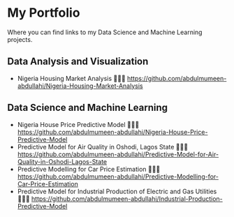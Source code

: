 # My Portfolio
Where you can find links to my Data Science and Machine Learning projects.


## Data Analysis and Visualization
- Nigeria Housing Market Analysis 🔗🔗🔗 https://github.com/abdulmumeen-abdullahi/Nigeria-Housing-Market-Analysis

## Data Science and Machine Learning
- Nigeria House Price Predictive Model 🔗🔗🔗 https://github.com/abdulmumeen-abdullahi/Nigeria-House-Price-Predictive-Model
- Predictive Model for Air Quality in Oshodi, Lagos State 🔗🔗🔗 https://github.com/abdulmumeen-abdullahi/Predictive-Model-for-Air-Quality-in-Oshodi-Lagos-State
- Predictive Modelling for Car Price Estimation 🔗🔗🔗 https://github.com/abdulmumeen-abdullahi/Predictive-Modelling-for-Car-Price-Estimation
- Predictive Model for Industrial Production of Electric and Gas Utilities 🔗🔗🔗 https://github.com/abdulmumeen-abdullahi/Industrial-Production-Predictive-Model
